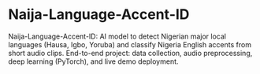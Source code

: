 # Naija-Language-Accent-ID

Naija-Language-Accent-ID: AI model to detect Nigerian major local languages (Hausa, Igbo, Yoruba) and classify Nigeria English accents from short audio clips. End-to-end project: data collection, audio preprocessing, deep learning (PyTorch), and live demo deployment.


